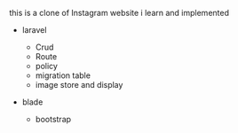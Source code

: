 this is a clone of Instagram website 
i learn and implemented
* laravel 
    -   Crud
    -   Route 
    -   policy
    -   migration table
    -   image store and display
       
* blade
    - bootstrap
